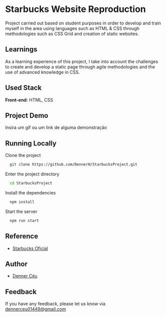 
# Starbucks Website Reproduction

Project carried out based on student purposes in order to develop and train myself in the area using languages ​​such as HTML & CSS through methodologies such as CSS Grid and creation of static websites.
## Learnings

As a learning experience of this project, I take into account the challenges to create and develop a static page through agile methodologies and the use of advanced knowledge in CSS.

## Used Stack

**Front-end:** HTML, CSS


## Project Demo

Insira um gif ou um link de alguma demonstração


## Running Locally

Clone the project

```bash
  git clone https://github.com/DennerH/StarbucksProject.git
```

Enter the project directory

```bash
  cd StarbucksProject
```

Install the dependencies

```bash
  npm install
```

Start the server

```bash
  npm run start
```


## Reference

 - [Starbucks Oficial](https://www.starbucks.com/)


## Author

- [Denner Céu](https://www.linkedin.com/in/dennerhcrodrigues/)


## Feedback

If you have any feedback, please let us know via dennerceu01449@gmail.com
